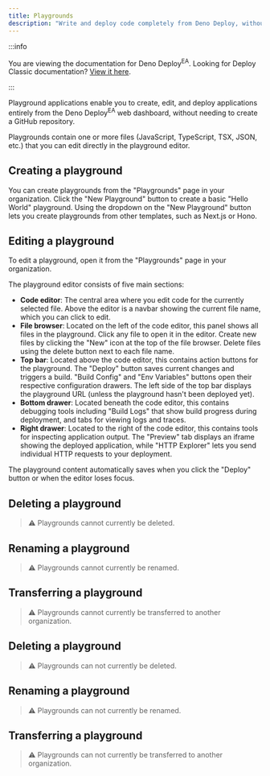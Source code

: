 ```yaml
---
title: Playgrounds
description: "Write and deploy code completely from Deno Deploy, without the need for a git repository."
---
```


:::info

You are viewing the documentation for Deno Deploy<sup>EA</sup>. Looking for
Deploy Classic documentation? [View it here](/deploy/).

:::

Playground applications enable you to create, edit, and deploy applications
entirely from the Deno Deploy<sup>EA</sup> web dashboard, without needing to
create a GitHub repository.

Playgrounds contain one or more files (JavaScript, TypeScript, TSX, JSON, etc.)
that you can edit directly in the playground editor.

## Creating a playground

You can create playgrounds from the "Playgrounds" page in your organization.
Click the "New Playground" button to create a basic "Hello World" playground.
Using the dropdown on the "New Playground" button lets you create playgrounds
from other templates, such as Next.js or Hono.

## Editing a playground

To edit a playground, open it from the "Playgrounds" page in your organization.

The playground editor consists of five main sections:

- **Code editor**: The central area where you edit code for the currently
  selected file. Above the editor is a navbar showing the current file name,
  which you can click to edit.
- **File browser**: Located on the left of the code editor, this panel shows all
  files in the playground. Click any file to open it in the editor. Create new
  files by clicking the "New" icon at the top of the file browser. Delete files
  using the delete button next to each file name.
- **Top bar**: Located above the code editor, this contains action buttons for
  the playground. The "Deploy" button saves current changes and triggers a
  build. "Build Config" and "Env Variables" buttons open their respective
  configuration drawers. The left side of the top bar displays the playground
  URL (unless the playground hasn't been deployed yet).
- **Bottom drawer**: Located beneath the code editor, this contains debugging
  tools including "Build Logs" that show build progress during deployment, and
  tabs for viewing logs and traces.
- **Right drawer**: Located to the right of the code editor, this contains tools
  for inspecting application output. The "Preview" tab displays an iframe
  showing the deployed application, while "HTTP Explorer" lets you send
  individual HTTP requests to your deployment.

The playground content automatically saves when you click the "Deploy" button or
when the editor loses focus.

## Deleting a playground

> ⚠️ Playgrounds cannot currently be deleted.

## Renaming a playground

> ⚠️ Playgrounds cannot currently be renamed.

## Transferring a playground

> ⚠️ Playgrounds cannot currently be transferred to another organization.

## Deleting a playground

> ⚠️ Playgrounds can not currently be deleted.

## Renaming a playground

> ⚠️ Playgrounds can not currently be renamed.

## Transferring a playground

> ⚠️ Playgrounds can not currently be transferred to another organization.
